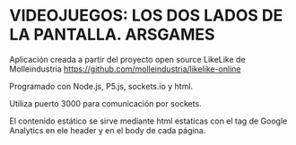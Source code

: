 # VIDEOJUEGOS: LOS DOS LADOS DE LA PANTALLA. ARSGAMES

Aplicación creada a partir del proyecto open source LikeLike de Molleindustria https://github.com/molleindustria/likelike-online 

Programado con Node.js, P5.js, sockets.io y html.

Utiliza puerto 3000 para comunicación por sockets.

El contenido estático se sirve mediante html estaticas con el tag de Google Analytics en ele header y en el body de cada página.



